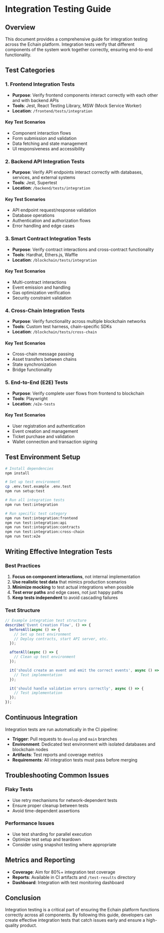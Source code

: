 # Integration Testing Guide

## Overview

This document provides a comprehensive guide for integration testing across the Echain platform. Integration tests verify that different components of the system work together correctly, ensuring end-to-end functionality.

## Test Categories

### 1. Frontend Integration Tests

- **Purpose**: Verify frontend components interact correctly with each other and with backend APIs
- **Tools**: Jest, React Testing Library, MSW (Mock Service Worker)
- **Location**: `/frontend/tests/integration`

#### Key Test Scenarios

- Component interaction flows
- Form submission and validation
- Data fetching and state management
- UI responsiveness and accessibility

### 2. Backend API Integration Tests

- **Purpose**: Verify API endpoints interact correctly with databases, services, and external systems
- **Tools**: Jest, Supertest
- **Location**: `/backend/tests/integration`

#### Key Test Scenarios

- API endpoint request/response validation
- Database operations
- Authentication and authorization flows
- Error handling and edge cases

### 3. Smart Contract Integration Tests

- **Purpose**: Verify contract interactions and cross-contract functionality
- **Tools**: Hardhat, Ethers.js, Waffle
- **Location**: `/blockchain/tests/integration`

#### Key Test Scenarios

- Multi-contract interactions
- Event emission and handling
- Gas optimization verification
- Security constraint validation

### 4. Cross-Chain Integration Tests

- **Purpose**: Verify functionality across multiple blockchain networks
- **Tools**: Custom test harness, chain-specific SDKs
- **Location**: `/blockchain/tests/cross-chain`

#### Key Test Scenarios

- Cross-chain message passing
- Asset transfers between chains
- State synchronization
- Bridge functionality

### 5. End-to-End (E2E) Tests

- **Purpose**: Verify complete user flows from frontend to blockchain
- **Tools**: Playwright
- **Location**: `/e2e-tests`

#### Key Test Scenarios

- User registration and authentication
- Event creation and management
- Ticket purchase and validation
- Wallet connection and transaction signing

## Test Environment Setup

```bash
# Install dependencies
npm install

# Set up test environment
cp .env.test.example .env.test
npm run setup:test

# Run all integration tests
npm run test:integration

# Run specific test category
npm run test:integration:frontend
npm run test:integration:api
npm run test:integration:contracts
npm run test:integration:cross-chain
npm run test:e2e
```

## Writing Effective Integration Tests

### Best Practices

1. **Focus on component interactions**, not internal implementation
2. **Use realistic test data** that mimics production scenarios
3. **Minimize mocking** to test actual integrations when possible
4. **Test error paths** and edge cases, not just happy paths
5. **Keep tests independent** to avoid cascading failures

### Test Structure

```typescript
// Example integration test structure
describe('Event Creation Flow', () => {
  beforeAll(async () => {
    // Set up test environment
    // Deploy contracts, start API server, etc.
  });

  afterAll(async () => {
    // Clean up test environment
  });

  it('should create an event and emit the correct events', async () => {
    // Test implementation
  });

  it('should handle validation errors correctly', async () => {
    // Test implementation
  });
});
```

## Continuous Integration

Integration tests are run automatically in the CI pipeline:

- **Trigger**: Pull requests to `develop` and `main` branches
- **Environment**: Dedicated test environment with isolated databases and blockchain nodes
- **Artifacts**: Test reports and coverage metrics
- **Requirements**: All integration tests must pass before merging

## Troubleshooting Common Issues

### Flaky Tests

- Use retry mechanisms for network-dependent tests
- Ensure proper cleanup between tests
- Avoid time-dependent assertions

### Performance Issues

- Use test sharding for parallel execution
- Optimize test setup and teardown
- Consider using snapshot testing where appropriate

## Metrics and Reporting

- **Coverage**: Aim for 80%+ integration test coverage
- **Reports**: Available in CI artifacts and `/test-results` directory
- **Dashboard**: Integration with test monitoring dashboard

## Conclusion

Integration testing is a critical part of ensuring the Echain platform functions correctly across all components. By following this guide, developers can create effective integration tests that catch issues early and ensure a high-quality product.